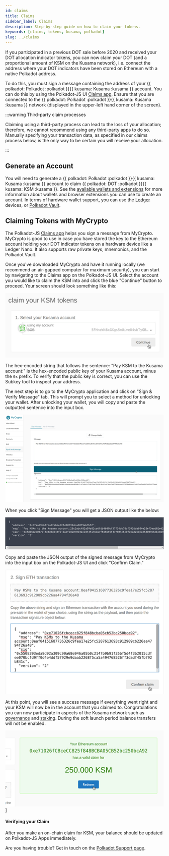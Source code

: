 ```yaml
---
id: claims
title: Claims
sidebar_label: Claims
description: Step-by-step guide on how to claim your tokens.
keywords: [claims, tokens, kusama, polkadot]
slug: ../claims
---
```


If you participated in a previous DOT sale before 2020 and received your DOT allocation indicator
tokens, you can now claim your DOT (and a proportional amount of KSM on the Kusama network), i.e.
connect the address where your DOT indicators have been stored on Ethereum with a native Polkadot
address.

To do this, you must sign a message containing the address of your
{{ polkadot: Polkadot :polkadot }}{{ kusama: Kusama :kusama }} account. You can do this by using the
Polkadot-JS UI [Claims app](https://polkadot.js.org/apps/#/claims). Ensure that you are connected to
the {{ polkadot: Polkadot :polkadot }}{{ kusama: Kusama :kusama }} network (displayed in the
upper-left hand corner of the screen).

:::warning Third-party claim processes

Claiming using a third-party process can lead to the loss of your allocation; therefore, we cannot
recommend using any third-party apps to do so. Manually specifying your transaction data, as
specified in our claims process below, is the only way to be certain you will receive your
allocation.

:::

## Generate an Account

You will need to generate a {{ polkadot: Polkadot :polkadot }}{{ kusama: Kusama :kusama }} account
to claim {{ polkadot: DOT :polkadot }}{{ kusama: KSM :kusama }}. See the
[available wallets and extensions](./wallets-and-extensions.md) for more information about wallets
and browser extensions you can use to create an account. In terms of hardware wallet support, you
can use the [Ledger](./ledger.md) devices, or [Polkadot Vault](./polkadot-vault.md).

## Claiming Tokens with MyCrypto

The Polkadot-JS [Claims app](https://polkadot.js.org/apps/#/claims) helps you sign a message from
MyCrypto. MyCrypto is good to use in case you have stored the key to the Ethereum account holding
your DOT indicator tokens on a hardware device like a Ledger Nano. It also supports raw private
keys, mnemonics, and the Polkadot Vault.

Once you've downloaded MyCrypto and have it running locally (we recommend an air-gapped computer for
maximum security), you can start by navigating to the Claims app on the Polkadot-JS UI. Select the
account you would like to claim the KSM into and click the blue "Continue" button to proceed. Your
screen should look something like this:

![Claim Step 1](../assets/kusama/claim/claim-1.png)

The hex-encoded string that follows the sentence: "Pay KSM to the Kusama account:" is the
hex-encoded public key of your Kusama account, minus the `0x` prefix. To verify that the public key
is correct, you can use the Subkey tool to inspect your address.

The next step is to go to the MyCrypto application and click on "Sign & Verify Message" tab. This
will prompt you to select a method for unlocking your wallet. After unlocking your wallet, you will
copy and paste the outputted sentence into the input box.

![Claim Step 2](../assets/kusama/claim/claim-2.png)

When you click "Sign Message" you will get a JSON output like the below:

![claim_3](../assets/kusama/claim/claim_3.png)

Copy and paste the JSON output of the signed message from MyCrypto into the input box on the
Polkadot-JS UI and click "Confirm Claim."

![claim-3](../assets/kusama/claim/claim-3.png)

At this point, you will see a success message if everything went right and your KSM will now be in
the account that you claimed to. Congratulations you can now participate in aspects of the Kusama
network such as [governance](../learn/learn-polkadot-opengov.md) and
[staking](../learn/learn-staking.md). During the soft launch period balance transfers will not be
enabled.

![Claim Step 4](../assets/kusama/claim/claim-4.png)]

#### Verifying your Claim

After you make an on-chain claim for KSM, your balance should be updated on Polkadot-JS Apps
immediately.

Are you having trouble? Get in touch on the
[Polkadot Support page](https://support.polkadot.network).
